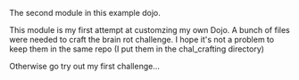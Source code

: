 The second module in this example dojo.

This module is my first attempt at customzing my own Dojo.  A bunch of files
were needed to craft the brain rot challenge.  I hope it's not a problem to
keep them in the same repo (I put them in the chal_crafting directory)

Otherwise go try out my first challenge...
